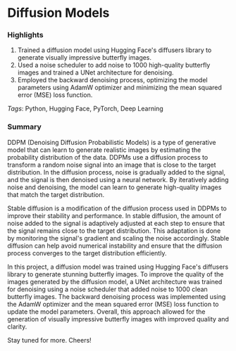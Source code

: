 # Diffusion Models

### Highlights
1) Trained a diffusion model using Hugging Face's diffusers library to generate visually impressive butterfly images.
2) Used a noise scheduler to add noise to 1000 high-quality butterfly images and trained a UNet architecture for denoising.
3) Employed the backward denoising process, optimizing the model parameters using AdamW optimizer and minimizing the mean squared error (MSE) loss function.

*Tags*: Python, Hugging Face, PyTorch, Deep Learning

### Summary
DDPM (Denoising Diffusion Probabilistic Models) is a type of generative model that can learn to generate realistic images by estimating the probability distribution of the data. DDPMs use a diffusion process to transform a random noise signal into an image that is close to the target distribution. In the diffusion process, noise is gradually added to the signal, and the signal is then denoised using a neural network. By iteratively adding noise and denoising, the model can learn to generate high-quality images that match the target distribution.

Stable diffusion is a modification of the diffusion process used in DDPMs to improve their stability and performance. In stable diffusion, the amount of noise added to the signal is adaptively adjusted at each step to ensure that the signal remains close to the target distribution. This adaptation is done by monitoring the signal's gradient and scaling the noise accordingly. Stable diffusion can help avoid numerical instability and ensure that the diffusion process converges to the target distribution efficiently.

In this project, a diffusion model was trained using Hugging Face's diffusers library to generate stunning butterfly images. To improve the quality of the images generated by the diffusion model, a UNet architecture was trained for denoising using a noise scheduler that added noise to 1000 clean butterfly images. The backward denoising process was implemented using the AdamW optimizer and the mean squared error (MSE) loss function to update the model parameters. Overall, this approach allowed for the generation of visually impressive butterfly images with improved quality and clarity. 

Stay tuned for more. Cheers!
